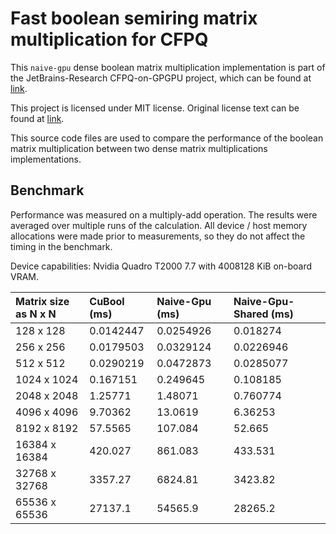 # Fast boolean semiring matrix multiplication for CFPQ

This `naive-gpu` dense boolean matrix multiplication implementation is part of 
the JetBrains-Research CFPQ-on-GPGPU project, which can be found at 
[link](https://github.com/JetBrains-Research/CFPQ-on-GPGPU).

This project is licensed under MIT license. Original license text can be found at
[link](https://github.com/JetBrains-Research/CFPQ-on-GPGPU/blob/master/LICENSE).

This source code files are used to compare the performance of the 
boolean matrix multiplication between two dense matrix multiplications implementations.

## Benchmark

Performance was measured on a multiply-add operation. The results were averaged over 
multiple runs of the calculation. All device / host memory allocations were made 
prior to measurements, so they do not affect the timing in the benchmark.

Device capabilities: Nvidia Quadro T2000 7.7 with 4008128 KiB on-board VRAM.

| Matrix size as N x N  | CuBool (ms) | Naive-Gpu (ms) | Naive-Gpu-Shared (ms) |
|:----------------------|:------------|:---------------|:----------------------|
| 128 x 128             | 0.0142447   | 0.0254926      | 0.018274              |
| 256 x 256             | 0.0179503   | 0.0329124      | 0.0226946             |
| 512 x 512             | 0.0290219   | 0.0472873      | 0.0285077             |
| 1024 x 1024           | 0.167151    | 0.249645       | 0.108185              |
| 2048 x 2048           | 1.25771     | 1.48071        | 0.760774              |
| 4096 x 4096           | 9.70362     | 13.0619        | 6.36253               |
| 8192 x 8192           | 57.5565     | 107.084        | 52.665                |
| 16384 x 16384         | 420.027     | 861.083        | 433.531               |
| 32768 x 32768         | 3357.27     | 6824.81        | 3423.82               |
| 65536 x 65536         | 27137.1     | 54565.9        | 28265.2               |